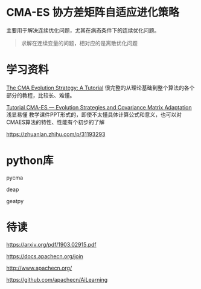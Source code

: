 # CMA-ES 协方差矩阵自适应进化策略

主要用于解决连续优化问题，尤其在病态条件下的连续优化问题。

> 求解在连续变量的问题，相对应的是离散优化问题

# 学习资料

[The CMA Evolution Strategy: A Tutorial](https://arxiv.org/abs/1604.00772) 很完整的从理论基础到整个算法的各个部分的教程，比较长、难懂。

[Tutorial CMA-ES — Evolution Strategies and Covariance Matrix Adaptation](http://www.cmap.polytechnique.fr/~nikolaus.hansen/gecco2013-CMA-ES-tutorial.pdf) 浅显易懂 教学课件PPT形式的，即使不太懂具体计算公式和意义，也可以对CMAES算法的特性、性能有个初步的了解



https://zhuanlan.zhihu.com/p/31193293





# python库

pycma

deap

geatpy



# 待读

https://arxiv.org/pdf/1903.02915.pdf

https://docs.apachecn.org/join

http://www.apachecn.org/

https://github.com/apachecn/AiLearning



